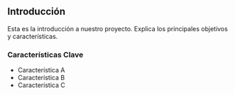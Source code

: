 ## Introducción

Esta es la introducción a nuestro proyecto.
Explica los principales objetivos y características.

### Características Clave
* Característica A
* Característica B
* Característica C
